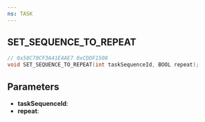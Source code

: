 ```yaml
---
ns: TASK
---
```

## SET_SEQUENCE_TO_REPEAT

```c
// 0x58C70CF3A41E4AE7 0xCDDF1508
void SET_SEQUENCE_TO_REPEAT(int taskSequenceId, BOOL repeat);
```

## Parameters
* **taskSequenceId**:
* **repeat**:
